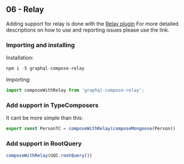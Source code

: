 ## 06 - Relay
Adding support for relay is done with the [Relay plugin](https://github.com/nodkz/graphql-compose-relay) For more detailed descriptions on how to use and reporting issues please use the link.

### Importing and installing
Installation:
```js
npm i -S graphql-compose-relay
```
Importing:
```js
import composeWithRelay from 'graphql-compose-relay';
```

### Add support in TypeComposers
It cant be more simple than this:
```js
export const PersonTC = composeWithRelay(composeMongoose(Person))
```

### Add support in RootQuery
```js
composeWithRelay(GQC.rootQuery())
```
